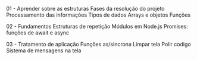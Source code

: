 01 - Aprender sobre as estruturas
    Fases da resolução do projeto
    Processamento das informações
    Tipos de dados
    Arrays e objetos
    Funções

02 - Fundamentos
    Estruturas de repetição
    Módulos em Node.js
    Promises: funções de await e async

03 - Tratamento de aplicação
    Funções as/sincrona
    Limpar tela
    Polir codigo
    Sistema de mensagens na tela
